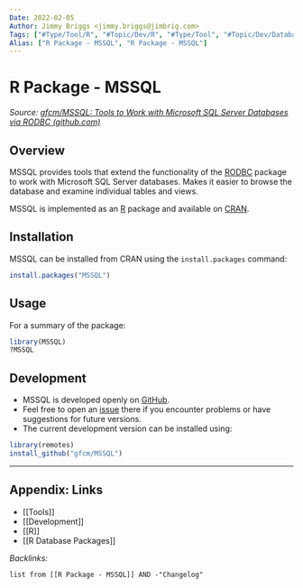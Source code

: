 ```yaml
---
Date: 2022-02-05
Author: Jimmy Briggs <jimmy.briggs@jimbrig.com>
Tags: ["#Type/Tool/R", "#Topic/Dev/R", "#Type/Tool", "#Topic/Dev/Database"]
Alias: ["R Package - MSSQL", "R Package - MSSQL"]
---
```


# R Package - MSSQL

*Source: [gfcm/MSSQL: Tools to Work with Microsoft SQL Server Databases via RODBC (github.com)](https://github.com/gfcm/MSSQL)*

## Overview

MSSQL provides tools that extend the functionality of the [RODBC](https://cran.r-project.org/package=RODBC) package to work with Microsoft SQL Server databases. Makes it easier to browse the database and examine individual tables and views.

MSSQL is implemented as an [R](https://www.r-project.org/) package and available on [CRAN](https://cran.r-project.org/package=MSSQL).

## Installation

MSSQL can be installed from CRAN using the `install.packages` command:

```R
install.packages("MSSQL")
```

## Usage

For a summary of the package:

```r
library(MSSQL)
?MSSQL
```

## Development

- MSSQL is developed openly on [GitHub](https://github.com/gfcm/MSSQL).
- Feel free to open an [issue](https://github.com/gfcm/MSSQL/issues) there if you encounter problems or have suggestions for future versions.
- The current development version can be installed using:

```r
library(remotes)
install_github("gfcm/MSSQL")
```

***

## Appendix: Links

- [[Tools]]
- [[Development]]
- [[R]]
- [[R Database Packages]]


*Backlinks:*

```dataview
list from [[R Package - MSSQL]] AND -"Changelog"
```